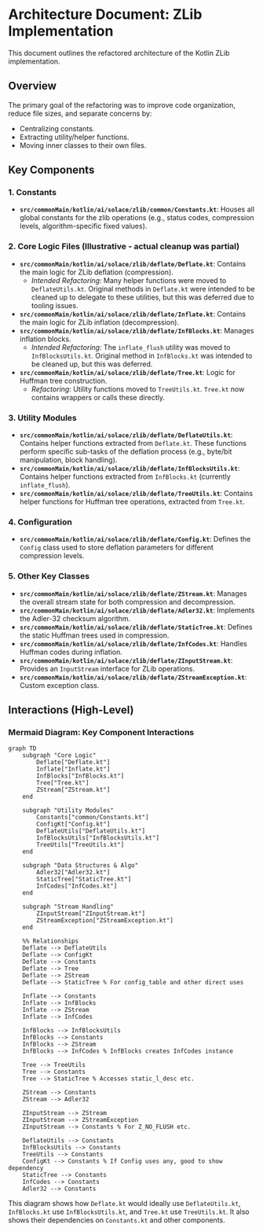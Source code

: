 # Architecture Document: ZLib Implementation

This document outlines the refactored architecture of the Kotlin ZLib implementation.

## Overview

The primary goal of the refactoring was to improve code organization, reduce file sizes, and separate concerns by:
- Centralizing constants.
- Extracting utility/helper functions.
- Moving inner classes to their own files.

## Key Components

### 1. Constants
- **`src/commonMain/kotlin/ai/solace/zlib/common/Constants.kt`**: Houses all global constants for the zlib operations (e.g., status codes, compression levels, algorithm-specific fixed values).

### 2. Core Logic Files (Illustrative - actual cleanup was partial)
- **`src/commonMain/kotlin/ai/solace/zlib/deflate/Deflate.kt`**: Contains the main logic for ZLib deflation (compression).
  - *Intended Refactoring*: Many helper functions were moved to `DeflateUtils.kt`. Original methods in `Deflate.kt` were intended to be cleaned up to delegate to these utilities, but this was deferred due to tooling issues.
- **`src/commonMain/kotlin/ai/solace/zlib/deflate/Inflate.kt`**: Contains the main logic for ZLib inflation (decompression).
- **`src/commonMain/kotlin/ai/solace/zlib/deflate/InfBlocks.kt`**: Manages inflation blocks.
  - *Intended Refactoring*: The `inflate_flush` utility was moved to `InfBlocksUtils.kt`. Original method in `InfBlocks.kt` was intended to be cleaned up, but this was deferred.
- **`src/commonMain/kotlin/ai/solace/zlib/deflate/Tree.kt`**: Logic for Huffman tree construction.
  - *Refactoring*: Utility functions moved to `TreeUtils.kt`. `Tree.kt` now contains wrappers or calls these directly.

### 3. Utility Modules
- **`src/commonMain/kotlin/ai/solace/zlib/deflate/DeflateUtils.kt`**: Contains helper functions extracted from `Deflate.kt`. These functions perform specific sub-tasks of the deflation process (e.g., byte/bit manipulation, block handling).
- **`src/commonMain/kotlin/ai/solace/zlib/deflate/InfBlocksUtils.kt`**: Contains helper functions extracted from `InfBlocks.kt` (currently `inflate_flush`).
- **`src/commonMain/kotlin/ai/solace/zlib/deflate/TreeUtils.kt`**: Contains helper functions for Huffman tree operations, extracted from `Tree.kt`.

### 4. Configuration
- **`src/commonMain/kotlin/ai/solace/zlib/deflate/Config.kt`**: Defines the `Config` class used to store deflation parameters for different compression levels.

### 5. Other Key Classes
- **`src/commonMain/kotlin/ai/solace/zlib/deflate/ZStream.kt`**: Manages the overall stream state for both compression and decompression.
- **`src/commonMain/kotlin/ai/solace/zlib/deflate/Adler32.kt`**: Implements the Adler-32 checksum algorithm.
- **`src/commonMain/kotlin/ai/solace/zlib/deflate/StaticTree.kt`**: Defines the static Huffman trees used in compression.
- **`src/commonMain/kotlin/ai/solace/zlib/deflate/InfCodes.kt`**: Handles Huffman codes during inflation.
- **`src/commonMain/kotlin/ai/solace/zlib/deflate/ZInputStream.kt`**: Provides an `InputStream` interface for ZLib operations.
- **`src/commonMain/kotlin/ai/solace/zlib/deflate/ZStreamException.kt`**: Custom exception class.


## Interactions (High-Level)

### Mermaid Diagram: Key Component Interactions

```mermaid
graph TD
    subgraph "Core Logic"
        Deflate["Deflate.kt"]
        Inflate["Inflate.kt"]
        InfBlocks["InfBlocks.kt"]
        Tree["Tree.kt"]
        ZStream["ZStream.kt"]
    end

    subgraph "Utility Modules"
        Constants["common/Constants.kt"]
        ConfigKt["Config.kt"]
        DeflateUtils["DeflateUtils.kt"]
        InfBlocksUtils["InfBlocksUtils.kt"]
        TreeUtils["TreeUtils.kt"]
    end

    subgraph "Data Structures & Algo"
        Adler32["Adler32.kt"]
        StaticTree["StaticTree.kt"]
        InfCodes["InfCodes.kt"]
    end

    subgraph "Stream Handling"
        ZInputStream["ZInputStream.kt"]
        ZStreamException["ZStreamException.kt"]
    end

    %% Relationships
    Deflate --> DeflateUtils
    Deflate --> ConfigKt
    Deflate --> Constants
    Deflate --> Tree
    Deflate --> ZStream
    Deflate --> StaticTree % For config_table and other direct uses

    Inflate --> Constants
    Inflate --> InfBlocks
    Inflate --> ZStream
    Inflate --> InfCodes

    InfBlocks --> InfBlocksUtils
    InfBlocks --> Constants
    InfBlocks --> ZStream
    InfBlocks --> InfCodes % InfBlocks creates InfCodes instance

    Tree --> TreeUtils
    Tree --> Constants
    Tree --> StaticTree % Accesses static_l_desc etc.

    ZStream --> Constants
    ZStream --> Adler32

    ZInputStream --> ZStream
    ZInputStream --> ZStreamException
    ZInputStream --> Constants % For Z_NO_FLUSH etc.

    DeflateUtils --> Constants
    InfBlocksUtils --> Constants
    TreeUtils --> Constants
    ConfigKt --> Constants % If Config uses any, good to show dependency
    StaticTree --> Constants
    InfCodes --> Constants
    Adler32 --> Constants
```

This diagram shows how `Deflate.kt` would ideally use `DeflateUtils.kt`, `InfBlocks.kt` use `InfBlocksUtils.kt`, and `Tree.kt` use `TreeUtils.kt`. It also shows their dependencies on `Constants.kt` and other components.
